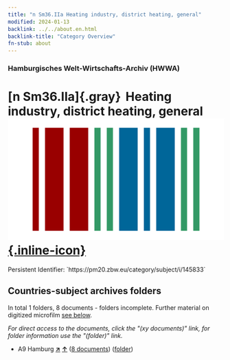 ```yaml
---
title: "n Sm36.IIa Heating industry, district heating, general"
modified: 2024-01-13
backlink: ../../about.en.html
backlink-title: "Category Overview"
fn-stub: about
---
```


### Hamburgisches Welt-Wirtschafts-Archiv (HWWA)

# [n Sm36.IIa]{.gray}&#8201; Heating industry, district heating, general &#160; [![Wikidata](/images/Wikidata-logo.svg "Wikidata"){.inline-icon}](http://www.wikidata.org/entity/Q104710353)

<div class="hint">Persistent Identifier: `https://pm20.zbw.eu/category/subject/i/145833`</div>







## Countries-subject archives folders







In total 1 folders, 8 documents - folders incomplete. Further material on digitized microfilm [see below](#filmsections).

_For direct access to the documents, click the "(xy documents)" link, for folder information use the "(folder)" link._


- A9 Hamburg [**&nearr;**](../../../geo/i/140905/about.en.html "Hamburg (all folders)") [**&uarr;**](../../../geo/about.en.html#A9 "Country category system") (<a href="https://pm20.zbw.eu/iiifview/folder/sh/140905,145833" title="about: Hamburg : Heating industry, district heating, general" target="_blank">8 documents</a>) ([folder](../../../../folder/sh/1409xx/140905/1458xx/145833/about.en.html))



<a id="filmsections" />













